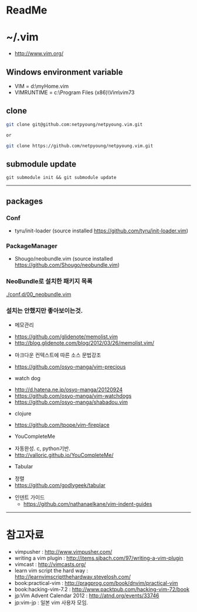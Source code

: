 ReadMe
=============

# ~/.vim
* http://www.vim.org/

## Windows environment variable
* VIM = d:\myHome\.vim
* VIMRUNTIME = c:\Program Files (x86)\Vim\vim73

## clone

```bash
git clone git@github.com:netpyoung/netpyoung.vim.git

or 

git clone https://github.com/netpyoung/netpyoung.vim.git
```

## submodule update

```
git submodule init && git submodule update
```


--------------------------------------------------------------------------------

## packages

### Conf
* tyru/init-loader (source installed https://github.com/tyru/init-loader.vim)

### PackageManager
* Shougo/neobundle.vim  (source installed https://github.com/Shougo/neobundle.vim)

### NeoBundle로 설치한 패키지 목록
[./conf.d/00_neobundle.vim](./conf.d/00_neobundle.vim)

### 설치는 안했지만 좋아보이는것.
*  메모관리
 - https://github.com/glidenote/memolist.vim
 - http://blog.glidenote.com/blog/2012/03/26/memolist.vim/

* 마크다운 컨텍스트에 따른 소스 문법강조
 - https://github.com/osyo-manga/vim-precious

* watch dog
 - http://d.hatena.ne.jp/osyo-manga/20120924
 - https://github.com/osyo-manga/vim-watchdogs
 - https://github.com/osyo-manga/shabadou.vim

* clojure
 - https://github.com/tpope/vim-fireplace

* YouCompleteMe
 - 자동완성. c, python기반.
 - http://valloric.github.io/YouCompleteMe/

* Tabular
 - 정렬
 - https://github.com/godlygeek/tabular

* 인덴트 가이드
  - https://github.com/nathanaelkane/vim-indent-guides

--------------------------------------------------------------------------------

# 참고자료
* vimpusher : http://www.vimpusher.com/
* writing a vim plugin : http://items.sjbach.com/97/writing-a-vim-plugin
* vimcast : http://vimcasts.org/
* learn vim script the hard way : http://learnvimscriptthehardway.stevelosh.com/
* book:practical-vim : http://pragprog.com/book/dnvim/practical-vim
* book:hacking-vim-7.2 : http://www.packtpub.com/hacking-vim-72/book
* jp:Vim Advent Calendar 2012 : http://atnd.org/events/33746
* jp:vim-jp : 일본 vim 사용자 모임.